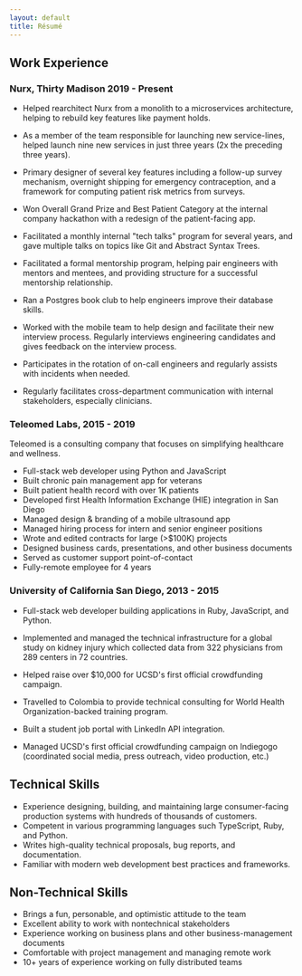 ```yaml
---
layout: default
title: Résumé
---
```


## Work Experience

### Nurx, Thirty Madison 2019 - Present

*   Helped rearchitect Nurx from a monolith to a microservices architecture,
    helping to rebuild key features like payment holds.

*   As a member of the team responsible for launching new service-lines, helped
    launch nine new services in just three years (2x the preceding three years).

*   Primary designer of several key features including a follow-up survey
    mechanism, overnight shipping for emergency contraception, and a framework
    for computing patient risk metrics from surveys.

*   Won Overall Grand Prize and Best Patient Category at the internal company
    hackathon with a redesign of the patient-facing app.

*   Facilitated a monthly internal "tech talks" program for several years,
    and gave multiple talks on topics like Git and Abstract Syntax Trees.

*   Facilitated a formal mentorship program, helping pair engineers with
    mentors and mentees, and providing structure for a successful mentorship
    relationship.

*   Ran a Postgres book club to help engineers improve their database
    skills.

*   Worked with the mobile team to help design and facilitate their new
    interview process. Regularly interviews engineering candidates and gives
    feedback on the interview process.

*   Participates in the rotation of on-call engineers and regularly assists
    with incidents when needed.

*   Regularly facilitates cross-department communication with
    internal stakeholders, especially clinicians.

### Teleomed Labs, 2015 - 2019

Teleomed is a consulting company that focuses on simplifying
healthcare and wellness.

*   Full-stack web developer using Python and JavaScript
*   Built chronic pain management app for veterans
*   Built patient health record with over 1K patients
*   Developed first Health Information Exchange (HIE) integration in San Diego
*   Managed design & branding of a mobile ultrasound app
*   Managed hiring process for intern and senior engineer positions
*   Wrote and edited contracts for large (>$100K) projects
*   Designed business cards, presentations, and other business documents
*   Served as customer support point-of-contact
*   Fully-remote employee for 4 years

### University of California San Diego, 2013 - 2015

*   Full-stack web developer building applications in Ruby, JavaScript, and
    Python.

*   Implemented and managed the technical infrastructure for a global study on
    kidney injury which collected data from 322 physicians from 289 centers in
    72 countries.

*   Helped raise over $10,000 for UCSD's first official crowdfunding campaign.

*   Travelled to Colombia to provide technical consulting for World Health
    Organization-backed training program.

*   Built a student job portal with LinkedIn API integration.

*   Managed UCSD's first official crowdfunding campaign on Indiegogo
    (coordinated social media, press outreach, video production, etc.)

## Technical Skills

*   Experience designing, building, and maintaining large consumer-facing
    production systems with hundreds of thousands of customers.
*   Competent in various programming languages such TypeScript, Ruby, and Python.
*   Writes high-quality technical proposals, bug reports, and documentation.
*   Familiar with modern web development best practices and frameworks.

## Non-Technical Skills

*   Brings a fun, personable, and optimistic attitude to the team
*   Excellent ability to work with nontechnical stakeholders
*   Experience working on business plans and other business-management documents
*   Comfortable with project management and managing remote work
*   10+ years of experience working on fully distributed teams
